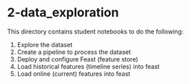 # 2-data_exploration

This directory contains student notebooks to do the following:

1. Explore the dataset
2. Create a pipeline to process the dataset
3. Deploy and configure Feast (feature store)
4. Load historical features (timeline series) into feast
5. Load online (current) features into feast
